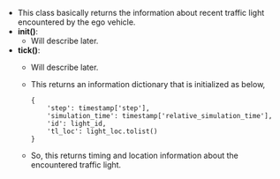 - This class basically returns the information about recent traffic light encountered by the ego vehicle.
- **__init__()**:
  - Will describe later.
- **tick()**:
  - Will describe later.
  - This returns an information dictionary that is initialized as below,
  
        {
            'step': timestamp['step'],
            'simulation_time': timestamp['relative_simulation_time'],
            'id': light_id,
            'tl_loc': light_loc.tolist()
        }
  - So, this returns timing and location information about the encountered traffic light. 